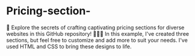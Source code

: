 # Pricing-section-
🚀 Explore the secrets of crafting captivating pricing sections for diverse websites in this GitHub repository! 👩‍💻🎨 In this example, I've created three sections, but feel free to customize and add more to suit your needs. I've used HTML and CSS to bring these designs to life. 
